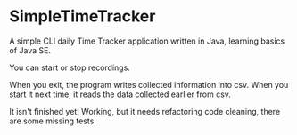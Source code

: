 # SimpleTimeTracker

A simple CLI daily Time Tracker application written in Java, learning basics of Java SE.

You can start or stop recordings.

When you exit, the program writes collected information into csv.
When you start it next time, it reads the data collected earlier from csv.

It isn't finished yet!
Working, but it needs refactoring code cleaning, there are some missing tests.
